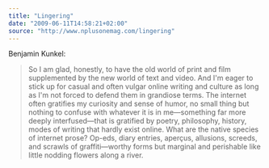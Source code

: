 ```yaml
---
title: "Lingering"
date: "2009-06-11T14:58:21+02:00"
source: "http://www.nplusonemag.com/lingering"
---
```


Benjamin Kunkel:

> So I am glad, honestly, to have the old world of print and film supplemented by the new world of text and video. And I'm eager to stick up for casual and often vulgar online writing and culture as long as I'm not forced to defend them in grandiose terms. The internet often gratifies my curiosity and sense of humor, no small thing but nothing to confuse with whatever it is in me—something far more deeply interfused—that is gratified by poetry, philosophy, history, modes of writing that hardly exist online. What are the native species of internet prose? Op-eds, diary entries, aperçus, allusions, screeds, and scrawls of graffiti—worthy forms but marginal and perishable like little nodding flowers along a river.
